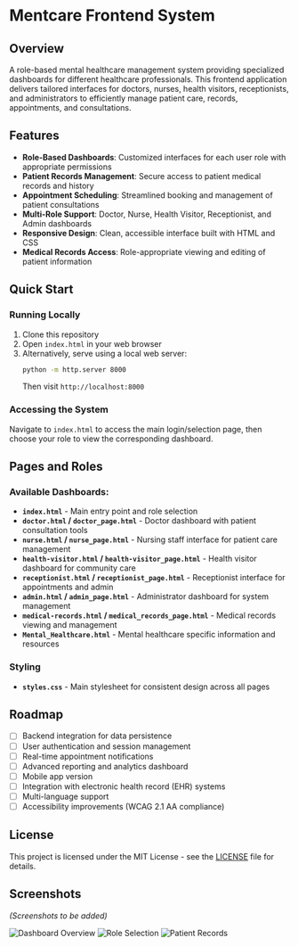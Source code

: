 # Mentcare Frontend System

## Overview
A role-based mental healthcare management system providing specialized dashboards for different healthcare professionals. This frontend application delivers tailored interfaces for doctors, nurses, health visitors, receptionists, and administrators to efficiently manage patient care, records, appointments, and consultations.

## Features
- **Role-Based Dashboards**: Customized interfaces for each user role with appropriate permissions
- **Patient Records Management**: Secure access to patient medical records and history
- **Appointment Scheduling**: Streamlined booking and management of patient consultations
- **Multi-Role Support**: Doctor, Nurse, Health Visitor, Receptionist, and Admin dashboards
- **Responsive Design**: Clean, accessible interface built with HTML and CSS
- **Medical Records Access**: Role-appropriate viewing and editing of patient information

## Quick Start

### Running Locally
1. Clone this repository
2. Open `index.html` in your web browser
3. Alternatively, serve using a local web server:
   ```bash
   python -m http.server 8000
   ```
   Then visit `http://localhost:8000`

### Accessing the System
Navigate to `index.html` to access the main login/selection page, then choose your role to view the corresponding dashboard.

## Pages and Roles

### Available Dashboards:
- **`index.html`** - Main entry point and role selection
- **`doctor.html` / `doctor_page.html`** - Doctor dashboard with patient consultation tools
- **`nurse.html` / `nurse_page.html`** - Nursing staff interface for patient care management
- **`health-visitor.html` / `health-visitor_page.html`** - Health visitor dashboard for community care
- **`receptionist.html` / `receptionist_page.html`** - Receptionist interface for appointments and admin
- **`admin.html` / `admin_page.html`** - Administrator dashboard for system management
- **`medical-records.html` / `medical_records_page.html`** - Medical records viewing and management
- **`Mental_Healthcare.html`** - Mental healthcare specific information and resources

### Styling
- **`styles.css`** - Main stylesheet for consistent design across all pages

## Roadmap

- [ ] Backend integration for data persistence
- [ ] User authentication and session management
- [ ] Real-time appointment notifications
- [ ] Advanced reporting and analytics dashboard
- [ ] Mobile app version
- [ ] Integration with electronic health record (EHR) systems
- [ ] Multi-language support
- [ ] Accessibility improvements (WCAG 2.1 AA compliance)

## License
This project is licensed under the MIT License - see the [LICENSE](LICENSE) file for details.

## Screenshots
*(Screenshots to be added)*

![Dashboard Overview]()
![Role Selection]()
![Patient Records]()

